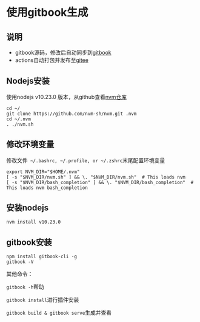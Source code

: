 # 使用gitbook生成

## 说明
- gitbook源码，修改后自动同步到[gitbook](https://wsj0051.gitbok.io)
- actions自动打包并发布至[gitee](https://wsj0051.gitee.io)

## Nodejs安装
使用nodejs v10.23.0 版本，从github查看[nvm仓库](https://github.com/nvm-sh/nvm)

```
cd ~/
git clone https://github.com/nvm-sh/nvm.git .nvm
cd ~/.nvm
. ./nvm.sh
```
## 修改环境变量
修改文件` ~/.bashrc, ~/.profile, or ~/.zshrc`末尾配置环境变量

```
export NVM_DIR="$HOME/.nvm"
[ -s "$NVM_DIR/nvm.sh" ] && \. "$NVM_DIR/nvm.sh"  # This loads nvm
[ -s "$NVM_DIR/bash_completion" ] && \. "$NVM_DIR/bash_completion"  # This loads nvm bash_completion

```
## 安装nodejs
```
nvm install v10.23.0
```
## gitbook安装
```
npm install gitbook-cli -g
gitbook -V
```
其他命令：

`gitbook -h`帮助

`gitbook install`进行插件安装

`gitbook build & gitbook serve`生成并查看
